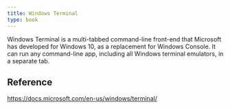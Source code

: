 ```yaml
---
title: Windows Terminal
type: book
---
```


Windows Terminal is a multi-tabbed command-line front-end that Microsoft has developed for Windows 10, as a replacement for Windows Console. It can run any command-line app, including all Windows terminal emulators, in a separate tab.

## Reference

https://docs.microsoft.com/en-us/windows/terminal/
